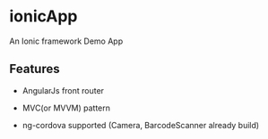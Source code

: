 # ionicApp
An Ionic framework Demo App


## Features

* AngularJs front router

* MVC(or MVVM) pattern

* ng-cordova supported (Camera, BarcodeScanner already build)

